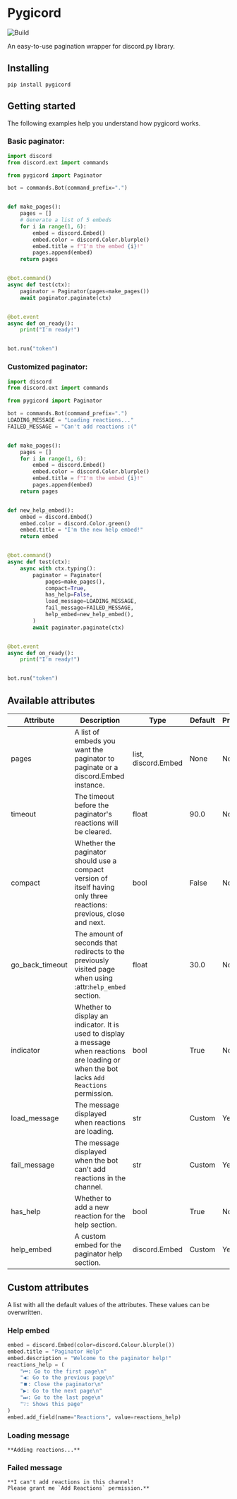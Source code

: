 # Pygicord
<img src="https://github.com/davidetacchini/pygicord/workflows/CI/badge.svg" alt="Build">

An easy-to-use pagination wrapper for discord.py library.

## Installing

```shell
pip install pygicord
```

## Getting started

The following examples help you understand how pygicord works.

### Basic paginator:

```py
import discord
from discord.ext import commands

from pygicord import Paginator

bot = commands.Bot(command_prefix=".")


def make_pages():
    pages = []
    # Generate a list of 5 embeds
    for i in range(1, 6):
        embed = discord.Embed()
        embed.color = discord.Color.blurple()
        embed.title = f"I'm the embed {i}!"
        pages.append(embed)
    return pages


@bot.command()
async def test(ctx):
    paginator = Paginator(pages=make_pages())
    await paginator.paginate(ctx)


@bot.event
async def on_ready():
    print("I'm ready!")


bot.run("token")
```

### Customized paginator:

```py
import discord
from discord.ext import commands

from pygicord import Paginator

bot = commands.Bot(command_prefix=".")
LOADING_MESSAGE = "Loading reactions..."
FAILED_MESSAGE = "Can't add reactions :("


def make_pages():
    pages = []
    for i in range(1, 6):
        embed = discord.Embed()
        embed.color = discord.Color.blurple()
        embed.title = f"I'm the embed {i}!"
        pages.append(embed)
    return pages


def new_help_embed():
    embed = discord.Embed()
    embed.color = discord.Color.green()
    embed.title = "I'm the new help embed!"
    return embed


@bot.command()
async def test(ctx):
    async with ctx.typing():
        paginator = Paginator(
            pages=make_pages(),
            compact=True,
            has_help=False,
            load_message=LOADING_MESSAGE,
            fail_message=FAILED_MESSAGE,
            help_embed=new_help_embed(),
        )
        await paginator.paginate(ctx)


@bot.event
async def on_ready():
    print("I'm ready!")


bot.run("token")
```

## Available attributes

| Attribute       | Description                                                                                                                         | Type                | Default | Property |
| --------------- | ----------------------------------------------------------------------------------------------------------------------------------- | ------------------- | ------- | -------- |
| pages           | A list of embeds you want the paginator to paginate or a discord.Embed instance.                                                    | list, discord.Embed | None    | No       |
| timeout         | The timeout before the paginator's reactions will be cleared.                                                                       | float               | 90.0    | No       |
| compact         | Whether the paginator should use a compact version of itself having only three reactions: previous, close and next.                 | bool                | False   | No       |
| go_back_timeout | The amount of seconds that redirects to the previously visited page when using :attr:`help_embed` section.                          | float               | 30.0    | No       |
| indicator       | Whether to display an indicator. It is used to display a message when reactions are loading or when the bot lacks ``Add Reactions`` permission. | bool                | True    | No       |
| load_message    | The message displayed when reactions are loading.                                                                                   | str                 | Custom  | Yes      |
| fail_message    | The message displayed when the bot can't add reactions in the channel.                                                              | str                 | Custom  | Yes      |
| has_help        | Whether to add a new reaction for the help section.                                                                                 | bool                | True    | No       |
| help_embed      | A custom embed for the paginator help section.                                                                                      | discord.Embed       | Custom  | Yes      |

## Custom attributes
A list with all the default values of the attributes. These values can be overwritten.

### Help embed

```py
embed = discord.Embed(color=discord.Colour.blurple())
embed.title = "Paginator Help"
embed.description = "Welcome to the paginator help!"
reactions_help = (
    "⏮: Go to the first page\n"
    "◀: Go to the previous page\n"
    "⏹️: Close the paginator\n"
    "▶: Go to the next page\n"
    "⏭: Go to the last page\n"
    "❔: Shows this page"
)
embed.add_field(name="Reactions", value=reactions_help)
```

### Loading message
```
**Adding reactions...**
```

### Failed message
```
**I can't add reactions in this channel!
Please grant me `Add Reactions` permission.**
```